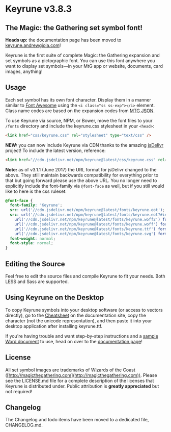 # Keyrune v3.8.3

## The Magic: the Gathering set symbol font!

**Heads up:** the documentation page has been moved to [keyrune.andrewgioia.com](https://keyrune.andrewgioia.com)!

Keyrune is the first suite of complete Magic: the Gathering expansion and set symbols as a pictographic font. You can use this font anywhere you want to display set symbols&mdash;in your MtG app or website, documents, card images, anything!

## Usage

Each set symbol has its own font character. Display them in a manner similar to [Font Awesome](http://fontawesome.io) using the `<i class="ss ss-exp"></i>` element. Class name codes are based on the expansion codes from [MTG JSON](http://mtgjson.com).

To use Keyrune via source, NPM, or Bower, move the font files to your `/fonts` directory and include the keyrune.css stylesheet in your `<head>`:

```html
<link href="css/keyrune.css" rel="stylesheet" type="text/css" />
```

**NEW:** you can now include Keyrune via CDN thanks to the amazing [jsDelivr](http://jsdelivr.com) project! To include the latest version, reference:

```html
<link href="//cdn.jsdelivr.net/npm/keyrune@latest/css/keyrune.css" rel="stylesheet" type="text/css" />
```

**Note:** as of v3.1.1 (June 2017) the URL format for jsDelivr changed to the above. They still maintain backwards compatibility for everything prior to that but going forward please use the above URL. You no longer need to explicitly include the font-family via `@font-face` as well, but if you still would like to here is the css ruleset:

```css
@font-face {
  font-family: 'Keyrune';
  src: url('//cdn.jsdelivr.net/npm/keyrune@latest/fonts/keyrune.eot');
  src: url('//cdn.jsdelivr.net/npm/keyrune@latest/fonts/keyrune.eot?#iefix') format('embedded-opentype'),
    url('//cdn.jsdelivr.net/npm/keyrune@latest/fonts/keyrune.woff2') format('woff2'),
    url('//cdn.jsdelivr.net/npm/keyrune@latest/fonts/keyrune.woff') format('woff'),
    url('//cdn.jsdelivr.net/npm/keyrune@latest/fonts/keyrune.ttf') format('truetype'),
    url('//cdn.jsdelivr.net/npm/keyrune@latest/fonts/keyrune.svg') format('svg');
  font-weight: normal;
  font-style: normal;
}
```

## Editing the Source

Feel free to edit the source files and compile Keyrune to fit your needs. Both LESS and Sass are supported.

## Using Keyrune on the Desktop

To copy Keyrune symbols into your desktop software (or access to vectors directly), go to the [Cheatsheet](https://keyrune.andrewgioia.com/cheatsheet.html) on the documentation site, copy the character (not the unicode representation), and then paste it into your desktop application after installing keyrune.ttf.

If you're having trouble and want step-by-step instructions and a [sample Word document](https://www.dropbox.com/s/gp45uuuejfy089n/Keyrune_desktop_example.docx?dl=1) to use, head on over to the [documentation page](https://keyrune.andrewgioia.com/)!

## License

All set symbol images are trademarks of Wizards of the Coast ([http://magicthegathering.com](http://magicthegathering.com)). Please see the LICENSE.md file for a complete description of the licenses that Keyrune is distributed under. Public attribution is **greatly appreciated** but not required!

## Changelog

The Changelog and todo items have been moved to a dedicated file, CHANGELOG.md.